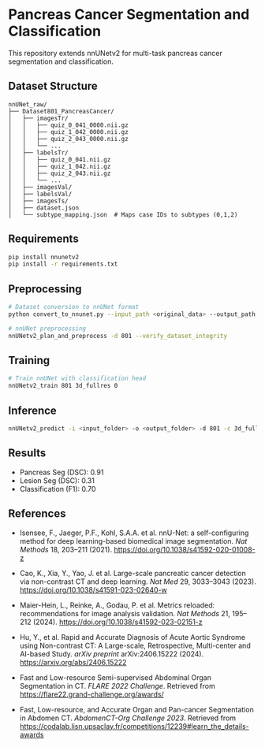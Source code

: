 # Pancreas Cancer Segmentation and Classification

This repository extends nnUNetv2 for multi-task pancreas cancer segmentation and classification.

## Dataset Structure
```
nnUNet_raw/
├── Dataset801_PancreasCancer/
│   ├── imagesTr/
│   │   ├── quiz_0_041_0000.nii.gz  
│   │   ├── quiz_1_042_0000.nii.gz  
│   │   ├── quiz_2_043_0000.nii.gz
│   │   └── ...
│   ├── labelsTr/
│   │   ├── quiz_0_041.nii.gz
│   │   ├── quiz_1_042.nii.gz
│   │   ├── quiz_2_043.nii.gz
│   │   └── ...
│   ├── imagesVal/
│   ├── labelsVal/
│   ├── imagesTs/
│   ├── dataset.json
│   └── subtype_mapping.json  # Maps case IDs to subtypes (0,1,2)
```

## Requirements

```bash
pip install nnunetv2
pip install -r requirements.txt
```

## Preprocessing

```bash
# Dataset conversion to nnUNet format
python convert_to_nnunet.py --input_path <original_data> --output_path <nnunet_raw>

# nnUNet preprocessing
nnUNetv2_plan_and_preprocess -d 801 --verify_dataset_integrity
```

## Training

```bash
# Train nnUNet with classification head
nnUNetv2_train 801 3d_fullres 0
```

## Inference

```bash
nnUNetv2_predict -i <input_folder> -o <output_folder> -d 801 -c 3d_fullres -f 0
```

## Results
- Pancreas Seg (DSC): 0.91
- Lesion Seg (DSC): 0.31  
- Classification (F1): 0.70

## References
- Isensee, F., Jaeger, P.F., Kohl, S.A.A. et al. nnU-Net: a self-configuring method for deep learning-based biomedical image segmentation. *Nat Methods* 18, 203–211 (2021). https://doi.org/10.1038/s41592-020-01008-z

- Cao, K., Xia, Y., Yao, J. et al. Large-scale pancreatic cancer detection via non-contrast CT and deep learning. *Nat Med* 29, 3033–3043 (2023). https://doi.org/10.1038/s41591-023-02640-w

- Maier-Hein, L., Reinke, A., Godau, P. et al. Metrics reloaded: recommendations for image analysis validation. *Nat Methods* 21, 195–212 (2024). https://doi.org/10.1038/s41592-023-02151-z

- Hu, Y., et al. Rapid and Accurate Diagnosis of Acute Aortic Syndrome using Non-contrast CT: A Large-scale, Retrospective, Multi-center and AI-based Study. *arXiv preprint* arXiv:2406.15222 (2024). https://arxiv.org/abs/2406.15222

- Fast and Low-resource Semi-supervised Abdominal Organ Segmentation in CT. *FLARE 2022 Challenge*. Retrieved from https://flare22.grand-challenge.org/awards/

- Fast, Low-resource, and Accurate Organ and Pan-cancer Segmentation in Abdomen CT. *AbdomenCT-Org Challenge 2023*. Retrieved from https://codalab.lisn.upsaclay.fr/competitions/12239#learn_the_details-awards
